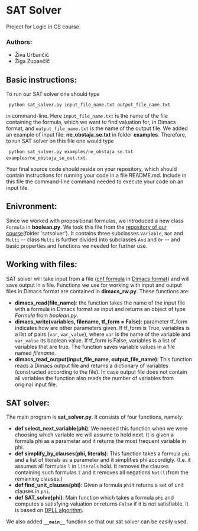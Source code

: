 # SAT Solver
Project for Logic in CS course.

### Authors:
* Živa Urbančič
* Žiga Zupančič

## Basic instructions:
To run our SAT solver one should type

``` python sat_solver.py input_file_name.txt output_file_name.txt```

in command-line. Here `input_file_name.txt` is the name of the file containing the formula, which we want to find valuation for, in Dimacs format, and `output_file_name.txt` is the name of the output file. We added an example of input file: **ne_obstaja_se.txt** in folder **examples**. Therefore, to run SAT solver on this file one would type

``` python sat_solver.py examples/ne_obstaja_se.txt examples/ne_obstaja_se_out.txt```.

Your final source code should reside on your repository, which should contain instructions for running your code in a file README.md. Include in this file the command-line command needed to execute your code on an input file.

## Enivronment:
Since we worked with propositional formulas, we introduced a new class `Formula` in **boolean.py**. We took this file from the [repository of our course](https://github.com/jaanos/LVR)(folder 'satsolver'). It contains three subclasses `Variable`, `Not` and `Multi` -- class `Multi` is further divided into subclasses `And` and `Or` -- and basic properties and functions we needed for further use.

## Working with files:
SAT solver will take input from a file ([cnf formula](https://en.wikipedia.org/wiki/Conjunctive_normal_form) in [Dimacs format](http://www.satcompetition.org/2009/format-benchmarks2009.html)) and will save output in a file. Functions we use for working with input and output files in Dimacs format are contained in **dimacs_rw.py**. These functions are:
* **dimacs_read(file_name)**: the function takes the name of the input file with a formula in Dimacs format as input and returns an object of type *Formula* from *boolean.py*.
* **dimacs_write(variables, filename, tf_form = False)**: parameter tf_form indicates how are other parameters given. If tf_form is True, variables is a list of pairs (`var`, `var_value`), where `var` is the name of the variable and `var_value` its boolean value. If tf_form is False, variables is a list of variables that are true. The function saves variable values in a file named *filename*.
* **dimacs_read_output(input_file_name, output_file_name)**: This function reads a Dimacs output file and returns a dictionary of variables (constructed according to the file). In case output file does not contain all variables the function also reads the number of variables from original input file.

## SAT solver:
The main program is **sat_solver.py**. It consists of four functions, namely:
* **def select_next_variable(phi)**: We needed this function when we were choosing which variable we will assume to hold next. It is given a formula phi as a parameter and it returns the most frequent variable in phi.
* **def simplify_by_clauses(phi, literals)**: This function takes a formula `phi` and a list of literals as a parameter and it simplifies phi accordigly. (I.e. it assumes all formulas `l` in `literals` hold. It removes the clauses containing such formulas `l` and it removes all negations `Not(l)`from the remaining clauses.)
* **def find_unit_clauses(phi)**: Given a formula `phi`it returns a set of unit clauses in `phi`.
* **def SAT_solve(phi)**: Main function which takes a formula `phi` and computes a satisfying valuation or returns `False` if it is not satisfiable. It is based on [DPLL algorithm](https://en.wikipedia.org/wiki/DPLL_algorithm).

We also added **`__main__`** function so that our sat solver can be easily used.
    


